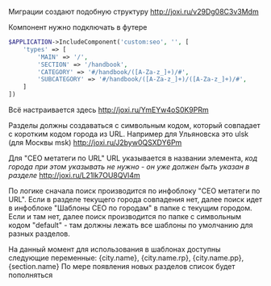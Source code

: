 Миграции создают подобную структуру http://joxi.ru/v29Dg08C3v3Mdm

Компонент нужно подключать в футере

```php
$APPLICATION->IncludeComponent('custom:seo', '', [
    'types' => [
        'MAIN' => '/',
        'SECTION' => '/handbook',
        'CATEGORY' => '#/handbook/([A-Za-z_]+)/#',
        'SUBCATEGORY' => '#/handbook/([A-Za-z_]+)/([A-Za-z_]+)/#',
    ]
])
```

Всё настраивается здесь
http://joxi.ru/YmEYw4oS0K9PRm

Разделы должны создаваться с символьным кодом, который совпадает с коротким кодом города из URL. Например для Ульяновска это ulsk (для Москвы msk)
http://joxi.ru/J2byw0QSXDY6Pm

Для "СЕО метатеги по URL" URL указывается в названии элемента, *код города при этом указывать не нужно - он уже должен быть указан в разделе*
http://joxi.ru/L21lk7OU8QVl4m

По логике сначала поиск производится по инфоблоку "СЕО метатеги по URL". Если в разделе текущего города совпадения нет, далее поиск идет в инфоблоке "Шаблоны СЕО по городам" в папке с текущим городом. Если и там нет, далее поиск производится по папке с символьным кодом "default" - там должны лежать все шаблоны по умолчанию для разных разделов.

На данный момент для использования в шаблонах доступны следующие переменные: {city.name}, {city.name.rp}, {city.name.pp}, {section.name}
По мере появления новых разделов список будет пополняться
